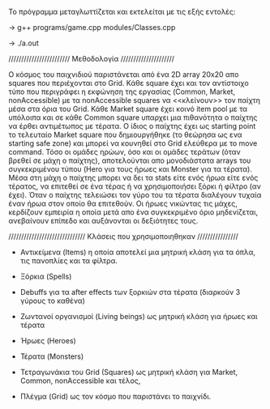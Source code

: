Το πρόγραμμα μεταγλωττίζεται και εκτελείται με τις εξής εντολές:

-> g++ programs/game.cpp modules/Classes.cpp

-> ./a.out

//////////////////////// Μεθοδολογία /////////////////////

Ο κόσμος του παιχνιδιού παριστάνεται από ένα 2D array 20x20 απο squares που περιέχονται στο Grid. Κάθε square έχει και τον αντίστοιχο
τύπο που περιγράφει η εκφώνηση της εργασίας (Common, Market, nonAccessible) με τα nonAccessible squares να <<κλείνουν>>
τον παίχτη μέσα στα όρια του Grid. Κάθε Market square έχει κοινό item pool με τα υπόλοιπα και σε κάθε Common square υπαρχει
μια πιθανότητα ο παίχτης να έρθει αντιμέτωπος με τέρατα. Ο ίδιος ο παίχτης έχει ως starting point το τελευταίο Market square
που δημιουργήθηκε (το θεώρησα ως ενα starting safe zone) και μπορεί να κουνηθεί στο Grid ελεύθερα με το move command. Τόσο οι
ομάδες ηρώων, όσο και οι ομάδες τεράτων (όταν βρεθεί σε μάχη ο παίχτης), αποτελούνται απο μονοδιάστατα arrays του συγκεκριμένου
τύπου (Hero για τους ήρωες και Monster για τα τέρατα). Μέσα στη μάχη ο παίχτης μπορει να δει τα stats είτε ενός ήρωα είτε ενός
τέρατος, να επιτεθεί σε ένα τέρας ή να χρησιμοποιήσει ξόρκι ή φίλτρο (αν έχει). Όταν ο παίχτης τελειώσει τον γύρο του τα τέρατα
διαλέγουν τυχαία έναν ήρωα στον οποίο θα επιτεθούν. Οι ήρωες νικώντας τις μάχες, κερδίζουν εμπειρία η οποία μετά απο ένα συγκεκριμένο
όριο μηδενίζεται, ανεβαίνουν επίπεδο και αυξάνονται οι δεξιότητες τους.

////////////////////////////// Κλάσεις που χρησιμοποιηθηκαν ////////////////

- Αντικείμενα (Items) η οποία αποτελεί μια μητρική κλάση για τα όπλα, τις πανοπλίες και τα φίλτρα.

- Ξόρκια (Spells)

- Debuffs για τα after effects των ξορκιών στα τέρατα (διαρκούν 3 γύρους το καθένα)

- Ζωντανοί οργανισμοί (Living beings) ως μητρική κλάση για ήρωες και τέρατα

- Ήρωες (Heroes)

- Τέρατα (Monsters)

- Τετραγωνάκια του Grid (Squares) ως μητρική κλάση για Market, Common, nonAccessible και τέλος,

- Πλέγμα (Grid) ως τον κόσμο που παριστάνει το παιχνίδι.
